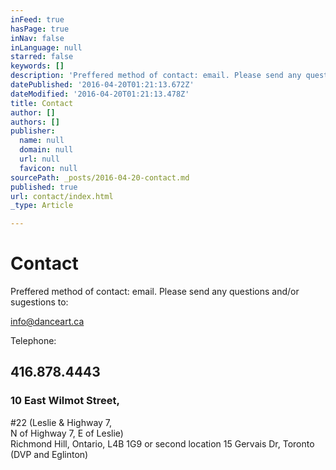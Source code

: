 ```yaml
---
inFeed: true
hasPage: true
inNav: false
inLanguage: null
starred: false
keywords: []
description: 'Preffered method of contact: email. Please send any questions and/or sugestions to: '
datePublished: '2016-04-20T01:21:13.672Z'
dateModified: '2016-04-20T01:21:13.478Z'
title: Contact
author: []
authors: []
publisher:
  name: null
  domain: null
  url: null
  favicon: null
sourcePath: _posts/2016-04-20-contact.md
published: true
url: contact/index.html
_type: Article

---
```

# Contact

Preffered method of contact: email. Please send any questions and/or sugestions to: 

[info@danceart.ca][0]

Telephone: 

## 416.878.4443

### 10 East Wilmot Street,   
\#22 (Leslie & Highway 7,  
N of Highway 7, E of Leslie)   
Richmond Hill, Ontario, L4B 1G9 or second location 15 Gervais Dr, Toronto (DVP and Eglinton) 

[0]: mailto:info@danceart.ca